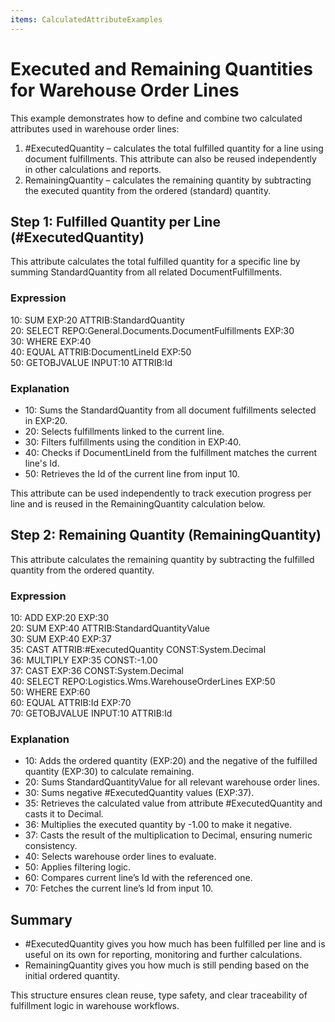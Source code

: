 ```yaml
---
items: CalculatedAttributeExamples
---
```


# Executed and Remaining Quantities for Warehouse Order Lines

This example demonstrates how to define and combine two calculated attributes used in warehouse order lines:

1. #ExecutedQuantity – calculates the total fulfilled quantity for a line using document fulfillments. This attribute can also be reused independently in other calculations and reports.
2. RemainingQuantity – calculates the remaining quantity by subtracting the executed quantity from the ordered (standard) quantity.

## Step 1: Fulfilled Quantity per Line (#ExecutedQuantity)

This attribute calculates the total fulfilled quantity for a specific line by summing StandardQuantity from all related DocumentFulfillments.

### Expression

10: SUM EXP:20 ATTRIB:StandardQuantity  
20: SELECT REPO:General.Documents.DocumentFulfillments EXP:30  
30: WHERE EXP:40  
40: EQUAL ATTRIB:DocumentLineId EXP:50  
50: GETOBJVALUE INPUT:10 ATTRIB:Id

### Explanation

- 10: Sums the StandardQuantity from all document fulfillments selected in EXP:20.
- 20: Selects fulfillments linked to the current line.
- 30: Filters fulfillments using the condition in EXP:40.
- 40: Checks if DocumentLineId from the fulfillment matches the current line's Id.
- 50: Retrieves the Id of the current line from input 10.

This attribute can be used independently to track execution progress per line and is reused in the RemainingQuantity calculation below.

## Step 2: Remaining Quantity (RemainingQuantity)

This attribute calculates the remaining quantity by subtracting the fulfilled quantity from the ordered quantity.

### Expression

10: ADD EXP:20 EXP:30  
20: SUM EXP:40 ATTRIB:StandardQuantityValue  
30: SUM EXP:40 EXP:37  
35: CAST ATTRIB:#ExecutedQuantity CONST:System.Decimal  
36: MULTIPLY EXP:35 CONST:-1.00  
37: CAST EXP:36 CONST:System.Decimal  
40: SELECT REPO:Logistics.Wms.WarehouseOrderLines EXP:50  
50: WHERE EXP:60  
60: EQUAL ATTRIB:Id EXP:70  
70: GETOBJVALUE INPUT:10 ATTRIB:Id

### Explanation

- 10: Adds the ordered quantity (EXP:20) and the negative of the fulfilled quantity (EXP:30) to calculate remaining.
- 20: Sums StandardQuantityValue for all relevant warehouse order lines.
- 30: Sums negative #ExecutedQuantity values (EXP:37).
- 35: Retrieves the calculated value from attribute #ExecutedQuantity and casts it to Decimal.
- 36: Multiplies the executed quantity by -1.00 to make it negative.
- 37: Casts the result of the multiplication to Decimal, ensuring numeric consistency.
- 40: Selects warehouse order lines to evaluate.
- 50: Applies filtering logic.
- 60: Compares current line’s Id with the referenced one.
- 70: Fetches the current line’s Id from input 10.

## Summary

- #ExecutedQuantity gives you how much has been fulfilled per line and is useful on its own for reporting, monitoring and further calculations.
- RemainingQuantity gives you how much is still pending based on the initial ordered quantity.

This structure ensures clean reuse, type safety, and clear traceability of fulfillment logic in warehouse workflows.
```

